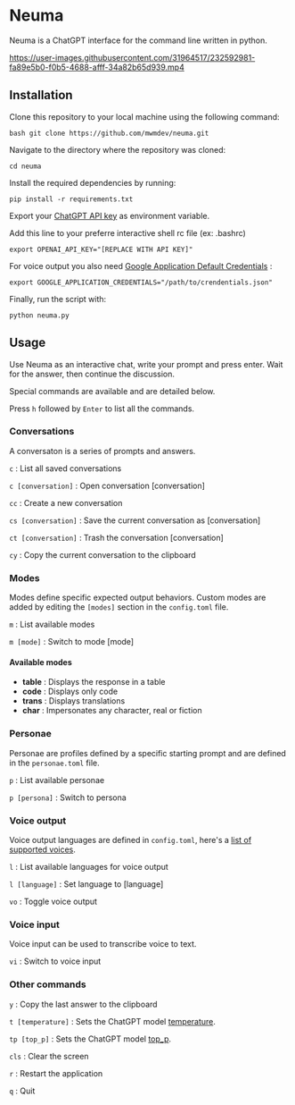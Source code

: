 # Neuma

Neuma is a ChatGPT interface for the command line written in python.

https://user-images.githubusercontent.com/31964517/232592981-fa89e5b0-f0b5-4688-afff-34a82b65d939.mp4

## Installation

Clone this repository to your local machine using the following command:

```bash git clone https://github.com/mwmdev/neuma.git```

Navigate to the directory where the repository was cloned:

```cd neuma```

Install the required dependencies by running:

```pip install -r requirements.txt```

Export your [ChatGPT API key](https://platform.openai.com/account/api-keys) as environment variable.

Add this line to your preferre interactive shell rc file (ex: .bashrc)

```export OPENAI_API_KEY="[REPLACE WITH API KEY]"```

For voice output you also need [Google Application Default Credentials](https://cloud.google.com/docs/authentication/provide-credentials-adc) :

```export GOOGLE_APPLICATION_CREDENTIALS="/path/to/crendentials.json"```

Finally, run the script with:

```python neuma.py```

## Usage

Use Neuma as an interactive chat, write your prompt and press enter. Wait for the answer, then continue the discussion.

Special commands are available and are detailed below.

Press `h` followed by `Enter` to list all the commands.

### Conversations

A conversaton is a series of prompts and answers.

`c` : List all saved conversations

`c [conversation]` : Open conversation [conversation]

`cc` : Create a new conversation

`cs [conversation]` : Save the current conversation as [conversation]

`ct [conversation]` : Trash the conversation [conversation]

`cy` : Copy the current conversation to the clipboard

### Modes

Modes define specific expected output behaviors. Custom modes are added by editing the `[modes]` section in the `config.toml` file.

`m` : List available modes

`m [mode]` : Switch to mode [mode]

#### Available modes

- **table** : Displays the response in a table
- **code** : Displays only code
- **trans** : Displays translations
- **char** : Impersonates any character, real or fiction

### Personae

Personae are profiles defined by a specific starting prompt and are defined in the `personae.toml` file.

`p` : List available personae

`p [persona]` : Switch to persona

### Voice output

Voice output languages are defined in `config.toml`, here's a [list of supported voices](https://cloud.google.com/text-to-speech/docs/voices).

`l` : List available languages for voice output

`l [language]` : Set language to [language]

`vo` : Toggle voice output

### Voice input

Voice input can be used to transcribe voice to text.

`vi` :  Switch to voice input

### Other commands

`y` : Copy the last answer to the clipboard

`t [temperature]` : Sets the ChatGPT model [temperature](https://platform.openai.com/docs/api-reference/completions/create#completions/create-temperature).

`tp [top_p]` : Sets the ChatGPT model [top_p](https://platform.openai.com/docs/api-reference/completions/create#completions/create-top_p).

`cls` : Clear the screen

`r` : Restart the application

`q` : Quit

